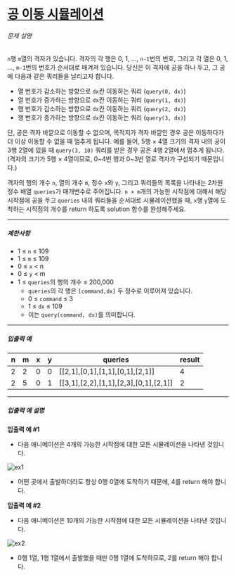 # [공 이동 시뮬레이션](https://school.programmers.co.kr/learn/courses/30/lessons/87391)


###### 문제 설명


`n`행 `m`열의 격자가 있습니다. 격자의 각 행은 0, 1, ..., `n-1`번의 번호, 그리고 각 열은 0, 1, ..., `m-1`번의 번호가 순서대로 매겨져 있습니다. 당신은 이 격자에 공을 하나 두고, 그 공에 다음과 같은 쿼리들을 날리고자 합니다.


* 열 번호가 감소하는 방향으로 `dx`칸 이동하는 쿼리 (`query(0, dx)`)
* 열 번호가 증가하는 방향으로 `dx`칸 이동하는 쿼리 (`query(1, dx)`)
* 행 번호가 감소하는 방향으로 `dx`칸 이동하는 쿼리 (`query(2, dx)`)
* 행 번호가 증가하는 방향으로 `dx`칸 이동하는 쿼리 (`query(3, dx)`)


단, 공은 격자 바깥으로 이동할 수 없으며, 목적지가 격자 바깥인 경우 공은 이동하다가 더 이상 이동할 수 없을 때 멈추게 됩니다. 예를 들어, 5행 × 4열 크기의 격자 내의 공이 3행 2열에 있을 때 `query(3, 10)` 쿼리를 받은 경우 공은 4행 2열에서 멈추게 됩니다. (격자의 크기가 5행 × 4열이므로, 0\~4번 행과 0\~3번 열로 격자가 구성되기 때문입니다.)


격자의 행의 개수 `n`, 열의 개수 `m`, 정수 `x`와 `y`, 그리고 쿼리들의 목록을 나타내는 2차원 정수 배열 `queries`가 매개변수로 주어집니다. `n × m`개의 가능한 시작점에 대해서 해당 시작점에 공을 두고 `queries` 내의 쿼리들을 순서대로 시뮬레이션했을 때, `x`행 `y`열에 도착하는 시작점의 개수를 return 하도록 solution 함수를 완성해주세요.




---


##### 제한사항


* 1 ≤ `n` ≤ 109
* 1 ≤ `m` ≤ 109
* 0 ≤ `x` \< n
* 0 ≤ `y` \< m
* 1 ≤ `queries`의 행의 개수 ≤ 200,000
	+ `queries`의 각 행은 `[command,dx]` 두 정수로 이루어져 있습니다.
	+ 0 ≤ `command` ≤ 3
	+ 1 ≤ `dx` ≤ 109
	+ 이는 `query(command, dx)`를 의미합니다.




---


##### 입출력 예




| n | m | x | y | queries | result |
| --- | --- | --- | --- | --- | --- |
| 2 | 2 | 0 | 0 | \[\[2,1],\[0,1],\[1,1],\[0,1],\[2,1]] | 4 |
| 2 | 5 | 0 | 1 | \[\[3,1],\[2,2],\[1,1],\[2,3],\[0,1],\[2,1]] | 2 |




---


##### 입출력 예 설명


**입출력 예 \#1**


* 다음 애니메이션은 4개의 가능한 시작점에 대한 모든 시뮬레이션을 나타낸 것입니다.


![ex1](https://grepp-programmers.s3.amazonaws.com/production/file_resource/101/Ball_ex1.gif)


* 어떤 곳에서 출발하더라도 항상 0행 0열에 도착하기 때문에, 4를 return 해야 합니다.


**입출력 예 \#2**


* 다음 애니메이션은 10개의 가능한 시작점에 대한 모든 시뮬레이션을 나타낸 것입니다.


![ex2](https://grepp-programmers.s3.amazonaws.com/production/file_resource/107/Ball_ex2_faster.gif)


* 0행 1열, 1행 1열에서 출발했을 때만 0행 1열에 도착하므로, 2를 return 해야 합니다.



